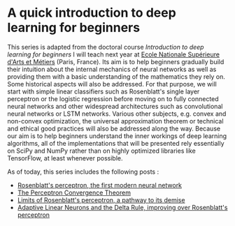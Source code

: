 # A quick introduction to deep learning for beginners

This series is adapted from the doctoral course *Introduction to deep learning for beginners* I will teach next year at [Ecole Nationale Supérieure d'Arts et Métiers](https://artsetmetiers.fr/en) (Paris, France). Its aim is to help beginners gradually build their intuition about the internal mechanics of neural networks as well as providing them with a basic understanding of the mathematics they rely on. Some historical aspects will also be addressed. For that purpose, we will start with simple linear classifiers such as Rosenblatt's single layer perceptron or the logistic regression before moving on to fully connected neural networks and other widespread architectures such as convolutional neural networks or LSTM networks. Various other subjects, e.g. convex and non-convex optimization, the universal approximation theorem or technical and ethical good practices will also be addressed along the way. Because our aim is to help beginners understand the inner workings of deep learning algorithms, all of the implementations that will be presented rely essentially on SciPy and NumPy rather than on highly optimized libraries like TensorFlow, at least whenever possible.

As of today, this series includes the following posts :
- [Rosenblatt's perceptron, the first modern neural network](???)
- [The Perceptron Convergence Theorem](???)
- [Limits of Rosenblatt's perceptron, a pathway to its demise](???)
- [Adaptive Linear Neurons and the Delta Rule, improving over Rosenblatt's perceptron](???)
